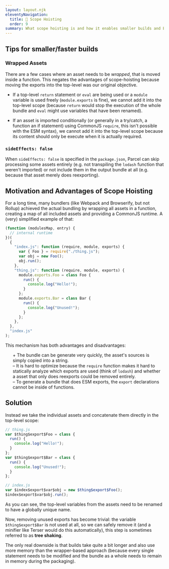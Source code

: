 ```yaml
---
layout: layout.njk
eleventyNavigation:
  title: 🌳 Scope Hoisting
  order: 9
summary: What scope hoisting is and how it enables smaller builds and ESM output
---
```


## Tips for smaller/faster builds

### Wrapped Assets

There are a few cases where an asset needs to be _wrapped_, that is moved inside a function. This negates the advantages of scope-hoisting because moving the exports into the top-level was our original objective.

- If a top-level `return` statement or `eval` are being used or a `module` variable is used freely (`module.exports` is fine), we cannot add it into the top-level scope (because `return` would stop the execution of the whole bundle and `eval` might use variables that have been renamed).

- If an asset is imported conditionally (or generally in a try/catch, a function an if statement) using CommonJS `require`, this isn't possible with the ESM syntax), we cannot add it into the top-level scope because its content should only be execute when it is actually required.

### `sideEffects: false`

When `sideEffects: false` is specified in the `package.json`, Parcel can skip processing some assets entirely (e.g. not transpiling the `lodash` function that weren't imported) or not include them in the output bundle at all (e.g. because that asset merely does reexporting).

## Motivation and Advantages of Scope Hoisting

For a long time, many bundlers (like Webpack and Browserify, but not Rollup) achieved the actual bundling by wrapping all assets in a function, creating a map of all included assets and providing a CommonJS runtime. A (very) simplified example of that:

```js
(function (modulesMap, entry) {
  // internal runtime
})(
  {
    "index.js": function (require, module, exports) {
      var { Foo } = require("./thing.js");
      var obj = new Foo();
      obj.run();
    },
    "thing.js": function (require, module, exports) {
      module.exports.Foo = class Foo {
        run() {
          console.log("Hello!");
        }
      };
      module.exports.Bar = class Bar {
        run() {
          console.log("Unused!");
        }
      };
    },
  },
  "index.js"
);
```

This mechanism has both advantages and disadvantages:

<ul style="list-style: none;">
  <li>
    + The bundle can be generate very quickly, the asset's sources is simply copied into a string.
  </li>
  <li>
    – It is hard to optimize because the <code>require</code> function makes it hard to statically analyze which exports are used (think of <code>lodash</code>) and whether a asset that only does reexports could be removed entirely.
  </li>
  <li>
    – To generate a bundle that does ESM exports, the <code>export</code> declarations cannot be inside of functions.
  </li>
</ul>

## Solution

Instead we take the individual assets and concatenate them directly in the top-level scope:

```js
// thing.js
var $thing$export$Foo = class {
  run() {
    console.log("Hello!");
  }
};
var $thing$export$Bar = class {
  run() {
    console.log("Unused!");
  }
};

// index.js
var $index$export$var$obj = new $thing$export$Foo();
$index$export$var$obj.run();
```

As you can see, the top-level variables from the assets need to be renamed to have a globally unique name.

Now, removing unused exports has become trivial: the variable `$thing$export$Bar` is not used at all, so we can safely remove it (and a minifier like Terser would do this automatically), this step is sometimes referred to as **tree shaking**.

The only real downside is that builds take quite a bit longer and also use more memory than the wrapper-based approach (because every single statement needs to be modified and the bundle as a whole needs to remain in memory during the packaging).

<!--

## How It Really Works

{% note %}

This is a rather in-depth description of the Parcel's scope hoisting implementation and not required reading for using Parcel.

{% endnote %}

```js
var $id$exports$ = function () {
  var exports = this;
  var module = { exports: this };
  // ...the original asset's content
  return module.exports;
}.call({});
```

```js
// ...variable declarations from the original asset
var $thing$export$Foo;
function $id$exec() {
  $id$exports = {};
  $thing$export$Foo = class {
    run() {
      console.log("Hello!");
    }
  };
  // ...the original asset's content
}

function $id$init() {
  if (!$id$executed) {
    $id$executed = true;
    $id$exec();
  }

  return $id$exports;
}
```
-->
